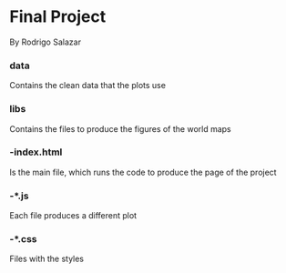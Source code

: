 # Final Project
By Rodrigo Salazar

### data
Contains the clean data that the plots use

### libs
Contains the files to produce the figures of the world maps

###  -index.html
Is the main file, which runs the code to produce the page of the project

### -*.js
Each file produces a different plot

### -*.css
Files with the styles
